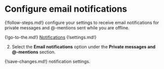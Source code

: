 # Configure email notifications

{!follow-steps.md!} configure your settings to receive email notifications
for private messages and @-mentions sent while you are offline.

{!go-to-the.md!} [Notifications](/#settings/notifications)
{!settings.md!}

2. Select the **Email notifications** option under the
**Private messages and @-mentions** section.

{!save-changes.md!} notification settings.
